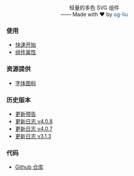 <p align="center" style="margin-top: -40px;">轻量的多色 SVG 组件<br>
  —— Made with ❤️ by <a href="https://github.com/og-liu" target="_blank" style="text-decoration: none; color: #015a9c;">og-liu</a></p>


<div style="padding-left: 15px;">

<h3>使用</h3>

* [快速开始](/dosc)
* [组件属性](/attributes)

<h3>资源提供</h3>  

* [字体图标](/iconfont)

<h3>历史版本</h3>

* [更新预告](/changelog-notice)
* [更新日志 v4.0.8](/changelog-v4.0.8.md)
* [更新日志 v4.0.7](/changelog-v4.0.7.md)
* [更新日志 v3.1.3](/changelog-v3.1.3.md)

<h3>代码</h3>

* [Github 仓库](https://github.com/og-liu/svg-vuejs)

</div>
